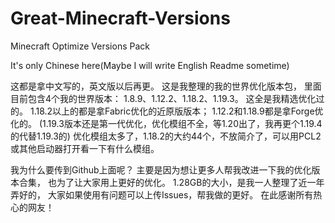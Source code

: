 # Great-Minecraft-Versions

Minecraft Optimize Versions Pack

It's only Chinese here(Maybe I will write English Readme sometime)

这都是拿中文写的，英文版以后再更。
这是我整理的我的世界优化版本包，
里面目前包含4个我的世界版本：
1.8.9、1.12.2、1.18.2、1.19.3。
这全是我精选优化过的。
1.18.2以上的都是拿Fabric优化的近原版版本；
1.12.2和1.18.9都是拿Forge优化的。
(1.19.3版本还是第一代优化，优化模组不全，等1.20出了，我再更个1.19.4的代替1.19.3的)
优化模组太多了，1.18.2的大约44个，不放简介了，可以用PCL2或其他启动器打开看一下有什么模组。

我为什么要传到Github上面呢？
主要是因为想让更多人帮我改进一下我的优化版本合集，
也为了让大家用上更好的优化。
1.28GB的大小，是我一人整理了近一年弄好的，
大家如果使用有问题可以上传Issues，帮我做的更好。
在此感谢所有热心的网友！
